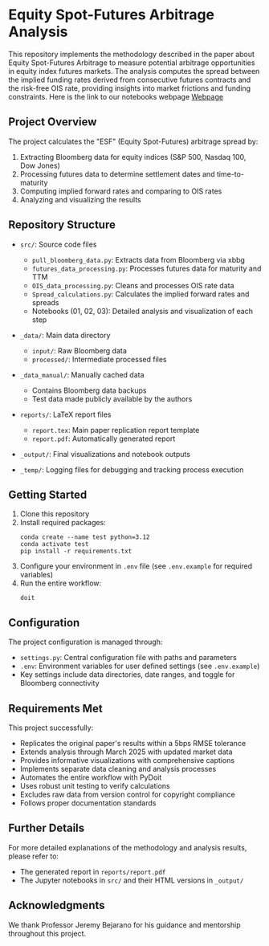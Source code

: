 # Equity Spot-Futures Arbitrage Analysis

This repository implements the methodology described in the paper about Equity Spot-Futures Arbitrage to measure potential arbitrage opportunities in equity index futures markets. The analysis computes the spread between the implied funding rates derived from consecutive futures contracts and the risk-free OIS rate, providing insights into market frictions and funding constraints. Here is the link to our notebooks webpage [Webpage](https://andyandikko.github.io/Equity_Spot_futures_arb/index.html)

## Project Overview

The project calculates the "ESF" (Equity Spot-Futures) arbitrage spread by:

1. Extracting Bloomberg data for equity indices (S&P 500, Nasdaq 100, Dow Jones)
2. Processing futures data to determine settlement dates and time-to-maturity
3. Computing implied forward rates and comparing to OIS rates
4. Analyzing and visualizing the results

## Repository Structure

- `src/`: Source code files
  - `pull_bloomberg_data.py`: Extracts data from Bloomberg via xbbg
  - `futures_data_processing.py`: Processes futures data for maturity and TTM
  - `OIS_data_processing.py`: Cleans and processes OIS rate data
  - `Spread_calculations.py`: Calculates the implied forward rates and spreads
  - Notebooks (01, 02, 03): Detailed analysis and visualization of each step

- `_data/`: Main data directory
  - `input/`: Raw Bloomberg data
  - `processed/`: Intermediate processed files

- `_data_manual/`: Manually cached data
  - Contains Bloomberg data backups
  - Test data made publicly available by the authors

- `reports/`: LaTeX report files
  - `report.tex`: Main paper replication report template
  - `report.pdf`: Automatically generated report

- `_output/`: Final visualizations and notebook outputs

- `_temp/`: Logging files for debugging and tracking process execution

## Getting Started

1. Clone this repository
2. Install required packages:
   ```
   conda create --name test python=3.12
   conda activate test
   pip install -r requirements.txt
   ```
3. Configure your environment in `.env` file (see `.env.example` for required variables)
4. Run the entire workflow:
   ```
   doit
   ```


## Configuration

The project configuration is managed through:
- `settings.py`: Central configuration file with paths and parameters
- `.env`: Environment variables for user defined settings (see `.env.example`)
- Key settings include data directories, date ranges, and toggle for Bloomberg connectivity

## Requirements Met

This project successfully:
- Replicates the original paper's results within a 5bps RMSE tolerance
- Extends analysis through March 2025 with updated market data
- Provides informative visualizations with comprehensive captions
- Implements separate data cleaning and analysis processes
- Automates the entire workflow with PyDoit
- Uses robust unit testing to verify calculations
- Excludes raw data from version control for copyright compliance
- Follows proper documentation standards

## Further Details

For more detailed explanations of the methodology and analysis results, please refer to:
- The generated report in `reports/report.pdf`
- The Jupyter notebooks in `src/` and their HTML versions in `_output/`

## Acknowledgments

We thank Professor Jeremy Bejarano for his guidance and mentorship throughout this project.
